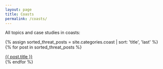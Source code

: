 ```yaml
---
layout: page
title: Coasts
permalink: /coasts/
---
```

All topics and case studies in coasts: 

{% assign sorted_threat_posts = site.categories.coast | sort: 'title', 'last' %}
{% for post in sorted_threat_posts %}
   <li style="list-style-type: none;"><a href="{{ post.url }}">{{ post.title }}</a></li>
{% endfor %}